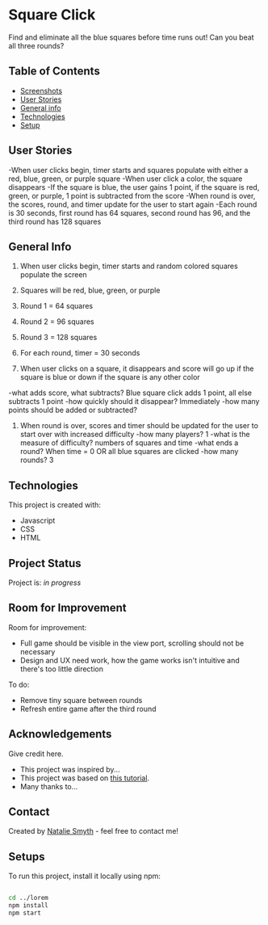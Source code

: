 
# Square Click

Find and eliminate all the blue squares before time runs out! Can you beat all three rounds?

## Table of Contents

* [Screenshots](#screenshots)
* [User Stories](#User-Stories)
* [General info](#general-info)
* [Technologies](#technologies)
* [Setup](#setup)

## User Stories

-When user clicks begin, timer starts and squares populate with either a red, blue, green, or purple square
-When user click a color, the square disappears
-If the square is blue, the user gains 1 point, if the square is red, green, or purple, 1 point is subtracted from the score
-When round is over, the scores, round, and timer update for the user to start again
-Each round is 30 seconds, first round has 64 squares, second round has 96, and the third round has 128 squares

## General Info

1. When user clicks begin, timer starts and random colored squares populate the screen
1. Squares will be red, blue, green, or purple
1. Round 1 = 64 squares
1. Round 2 = 96 squares
1. Round 3 = 128 squares
1. For each round, timer = 30 seconds

1. When user clicks on a square, it disappears and score will go up if the square is blue or down if the square is any other color

-what adds score, what subtracts? Blue square click adds 1 point, all else subtracts 1 point
-how quickly should it disappear? Immediately
-how many points should be added or subtracted?

1. When round is over, scores and timer should be updated for the user to start over with increased difficulty
-how many players? 1
-what is the measure of difficulty? numbers of squares and time
-what ends a round? When time = 0 OR all blue squares are clicked
-how many rounds? 3

## Technologies

This project is created with:

* Javascript
* CSS
* HTML

## Project Status

Project is: _in progress_

## Room for Improvement

Room for improvement:

* Full game should be visible in the view port, scrolling should not be necessary
* Design and UX need work, how the game works isn't intuitive and there's too little direction

To do:


* Remove tiny square between rounds
* Refresh entire game after the third round

## Acknowledgements

Give credit here.

* This project was inspired by...
* This project was based on [this tutorial](https://www.example.com).
* Many thanks to...

## Contact

Created by [Natalie Smyth](https://www.nataliesmyth.com/) - feel free to contact me!

<!-- Optional -->
<!-- ## License -->
<!-- This project is open source and available under the [... License](). -->

## Setups

To run this project, install it locally using npm:

```bash

cd ../lorem
npm install
npm start
```
